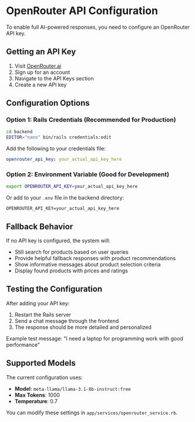 # OpenRouter API Configuration

To enable full AI-powered responses, you need to configure an OpenRouter API key.

## Getting an API Key

1. Visit [OpenRouter.ai](https://openrouter.ai/)
2. Sign up for an account
3. Navigate to the API Keys section
4. Create a new API key

## Configuration Options

### Option 1: Rails Credentials (Recommended for Production)

```bash
cd backend
EDITOR="nano" bin/rails credentials:edit
```

Add the following to your credentials file:
```yaml
openrouter_api_key: your_actual_api_key_here
```

### Option 2: Environment Variable (Good for Development)

```bash
export OPENROUTER_API_KEY=your_actual_api_key_here
```

Or add to your `.env` file in the backend directory:
```
OPENROUTER_API_KEY=your_actual_api_key_here
```

## Fallback Behavior

If no API key is configured, the system will:
- Still search for products based on user queries
- Provide helpful fallback responses with product recommendations
- Show informative messages about product selection criteria
- Display found products with prices and ratings

## Testing the Configuration

After adding your API key:

1. Restart the Rails server
2. Send a chat message through the frontend
3. The response should be more detailed and personalized

Example test message: "I need a laptop for programming work with good performance"

## Supported Models

The current configuration uses:
- **Model**: `meta-llama/llama-3.1-8b-instruct:free`
- **Max Tokens**: 1000
- **Temperature**: 0.7

You can modify these settings in `app/services/openrouter_service.rb`.
